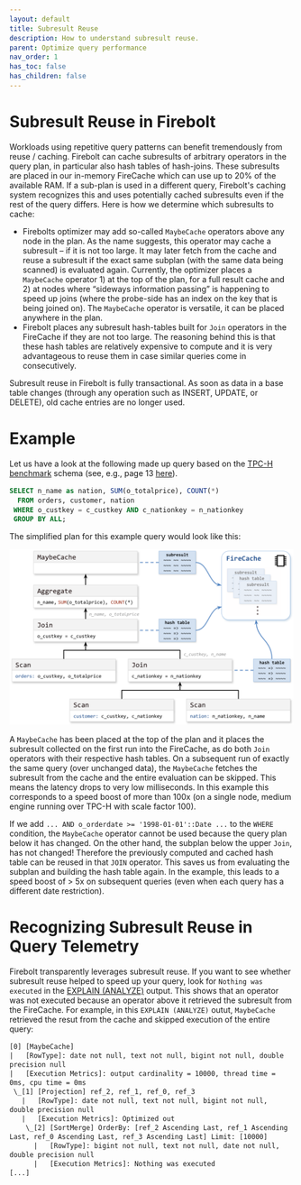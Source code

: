 ```yaml
---
layout: default
title: Subresult Reuse
description: How to understand subresult reuse.
parent: Optimize query performance
nav_order: 1
has_toc: false
has_children: false
---
```


# Subresult Reuse in Firebolt

Workloads using repetitive query patterns can benefit tremendously from reuse / caching. Firebolt can cache subresults of arbitrary operators in the query plan, in particular also hash tables of hash-joins.
These subresults are placed in our in-memory FireCache which can use up to 20% of the available RAM. If a sub-plan is used in a different query, Firebolt's caching system recognizes this and uses potentially cached subresults even if the rest of the query differs. Here is how we determine which subresults to cache:
- Firebolts optimizer may add so-called `MaybeCache` operators above any node in the plan. As the name suggests, this operator may cache a subresult – if it is not too large. It may later fetch from the cache and reuse a subresult if the exact same subplan (with the same data being scanned) is evaluated again.
Currently, the optimizer places a `MaybeCache` operator 1) at the top of the plan, for a full result cache and 2) at nodes where “sideways information passing” is happening to speed up joins (where the probe-side has an index on the key that is being joined on).
The `MaybeCache` operator is versatile, it can be placed anywhere in the plan. 
- Firebolt places any subresult hash-tables built for `Join` operators in the FireCache if they are not too large. The reasoning behind this is that these hash tables are relatively expensive to compute and it is very advantageous to reuse them in case similar queries come in consecutively.

Subresult reuse in Firebolt is fully transactional. As soon as data in a base table changes (through any operation such as INSERT, UPDATE, or DELETE), old cache entries are no longer used.

# Example 

Let us have a look at the following made up query based on the [TPC-H benchmark](https://www.tpc.org/tpch/) schema (see, e.g., page 13 [here](https://www.tpc.org/TPC_Documents_Current_Versions/pdf/TPC-H_v3.0.1.pdf)).

```SQL
SELECT n_name as nation, SUM(o_totalprice), COUNT(*)
  FROM orders, customer, nation
 WHERE o_custkey = c_custkey AND c_nationkey = n_nationkey
 GROUP BY ALL;
```

The simplified plan for this example query would look like this:

<img src="../../assets/images/subresult_reuse.png" alt="A query plan using subresult reuse." width="700"/>

A `MaybeCache` has been placed at the top of the plan and it places the subresult collected on the first run into the FireCache, as do both `Join` operators with their respective hash tables.
On a subsequent run of exactly the same query (over unchanged data), the `MaybeCache` fetches the subresult from the cache and the entire evaluation can be skipped. This means the latency drops to very low milliseconds. In this example this corresponds to a speed boost of more than 100x (on a single node, medium engine running over TPC-H with scale factor 100).

If we add `... AND o_orderdate >= '1998-01-01'::Date ...` to the `WHERE` condition, the `MaybeCache` operator cannot be used because the query plan below it has changed. On the other hand, the subplan below the upper `Join`, has not changed! Therefore the previously computed and cached hash table can be reused in that `JOIN` operator. This saves us from evaluating the subplan and building the hash table again.
In the example, this leads to a speed boost of > 5x on subsequent queries (even when each query has a different date restriction).

# Recognizing Subresult Reuse in Query Telemetry

Firebolt transparently leverages subresult reuse. If you want to see whether subresult reuse helped to speed up your query, look for `Nothing was executed` in the [EXPLAIN (ANALYZE)](../../sql_reference/commands/queries/explain.md) output. This shows that an operator was not executed because an operator above it retrieved the subresult from the FireCache. For example, in this `EXPLAIN (ANALYZE)` outut, `MaybeCache` retrieved the resut from the cache and skipped execution of the entire query:

```
[0] [MaybeCache]
|   [RowType]: date not null, text not null, bigint not null, double precision null
|   [Execution Metrics]: output cardinality = 10000, thread time = 0ms, cpu time = 0ms
 \_[1] [Projection] ref_2, ref_1, ref_0, ref_3
   |   [RowType]: date not null, text not null, bigint not null, double precision null
   |   [Execution Metrics]: Optimized out
    \_[2] [SortMerge] OrderBy: [ref_2 Ascending Last, ref_1 Ascending Last, ref_0 Ascending Last, ref_3 Ascending Last] Limit: [10000]
      |   [RowType]: bigint not null, text not null, date not null, double precision null
      |   [Execution Metrics]: Nothing was executed
[...]
```
